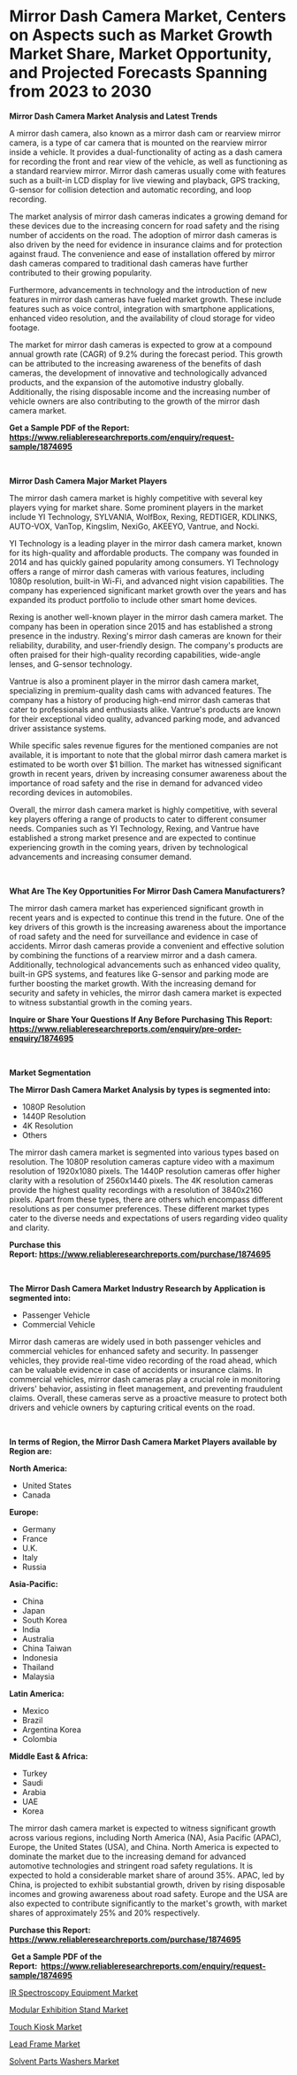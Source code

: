 <p><h1>Mirror Dash Camera Market, Centers on Aspects such as Market Growth Market Share, Market Opportunity, and Projected Forecasts Spanning from 2023 to 2030</h1></p><p><strong>Mirror Dash Camera Market Analysis and Latest Trends</strong></p>
<p><p>A mirror dash camera, also known as a mirror dash cam or rearview mirror camera, is a type of car camera that is mounted on the rearview mirror inside a vehicle. It provides a dual-functionality of acting as a dash camera for recording the front and rear view of the vehicle, as well as functioning as a standard rearview mirror. Mirror dash cameras usually come with features such as a built-in LCD display for live viewing and playback, GPS tracking, G-sensor for collision detection and automatic recording, and loop recording.</p><p>The market analysis of mirror dash cameras indicates a growing demand for these devices due to the increasing concern for road safety and the rising number of accidents on the road. The adoption of mirror dash cameras is also driven by the need for evidence in insurance claims and for protection against fraud. The convenience and ease of installation offered by mirror dash cameras compared to traditional dash cameras have further contributed to their growing popularity.</p><p>Furthermore, advancements in technology and the introduction of new features in mirror dash cameras have fueled market growth. These include features such as voice control, integration with smartphone applications, enhanced video resolution, and the availability of cloud storage for video footage.</p><p>The market for mirror dash cameras is expected to grow at a compound annual growth rate (CAGR) of 9.2% during the forecast period. This growth can be attributed to the increasing awareness of the benefits of dash cameras, the development of innovative and technologically advanced products, and the expansion of the automotive industry globally. Additionally, the rising disposable income and the increasing number of vehicle owners are also contributing to the growth of the mirror dash camera market.</p></p>
<p><strong>Get a Sample PDF of the Report:&nbsp; <a href="https://www.reliableresearchreports.com/enquiry/request-sample/1874695">https://www.reliableresearchreports.com/enquiry/request-sample/1874695</a></strong></p>
<p>&nbsp;</p>
<p><strong>Mirror Dash Camera Major Market Players</strong></p>
<p><p>The mirror dash camera market is highly competitive with several key players vying for market share. Some prominent players in the market include YI Technology, SYLVANIA, WolfBox, Rexing, REDTIGER, KDLINKS, AUTO-VOX, VanTop, Kingslim, NexiGo, AKEEYO, Vantrue, and Nocki.</p><p>YI Technology is a leading player in the mirror dash camera market, known for its high-quality and affordable products. The company was founded in 2014 and has quickly gained popularity among consumers. YI Technology offers a range of mirror dash cameras with various features, including 1080p resolution, built-in Wi-Fi, and advanced night vision capabilities. The company has experienced significant market growth over the years and has expanded its product portfolio to include other smart home devices.</p><p>Rexing is another well-known player in the mirror dash camera market. The company has been in operation since 2015 and has established a strong presence in the industry. Rexing's mirror dash cameras are known for their reliability, durability, and user-friendly design. The company's products are often praised for their high-quality recording capabilities, wide-angle lenses, and G-sensor technology.</p><p>Vantrue is also a prominent player in the mirror dash camera market, specializing in premium-quality dash cams with advanced features. The company has a history of producing high-end mirror dash cameras that cater to professionals and enthusiasts alike. Vantrue's products are known for their exceptional video quality, advanced parking mode, and advanced driver assistance systems.</p><p>While specific sales revenue figures for the mentioned companies are not available, it is important to note that the global mirror dash camera market is estimated to be worth over $1 billion. The market has witnessed significant growth in recent years, driven by increasing consumer awareness about the importance of road safety and the rise in demand for advanced video recording devices in automobiles.</p><p>Overall, the mirror dash camera market is highly competitive, with several key players offering a range of products to cater to different consumer needs. Companies such as YI Technology, Rexing, and Vantrue have established a strong market presence and are expected to continue experiencing growth in the coming years, driven by technological advancements and increasing consumer demand.</p></p>
<p>&nbsp;</p>
<p><strong>What Are The Key Opportunities For Mirror Dash Camera Manufacturers?</strong></p>
<p><p>The mirror dash camera market has experienced significant growth in recent years and is expected to continue this trend in the future. One of the key drivers of this growth is the increasing awareness about the importance of road safety and the need for surveillance and evidence in case of accidents. Mirror dash cameras provide a convenient and effective solution by combining the functions of a rearview mirror and a dash camera. Additionally, technological advancements such as enhanced video quality, built-in GPS systems, and features like G-sensor and parking mode are further boosting the market growth. With the increasing demand for security and safety in vehicles, the mirror dash camera market is expected to witness substantial growth in the coming years.</p></p>
<p><strong>Inquire or Share Your Questions If Any Before Purchasing This Report: <a href="https://www.reliableresearchreports.com/enquiry/pre-order-enquiry/1874695">https://www.reliableresearchreports.com/enquiry/pre-order-enquiry/1874695</a></strong></p>
<p>&nbsp;</p>
<p><strong>Market Segmentation</strong></p>
<p><strong>The Mirror Dash Camera Market Analysis by types is segmented into:</strong></p>
<p><ul><li>1080P Resolution</li><li>1440P Resolution</li><li>4K Resolution</li><li>Others</li></ul></p>
<p><p>The mirror dash camera market is segmented into various types based on resolution. The 1080P resolution cameras capture video with a maximum resolution of 1920x1080 pixels. The 1440P resolution cameras offer higher clarity with a resolution of 2560x1440 pixels. The 4K resolution cameras provide the highest quality recordings with a resolution of 3840x2160 pixels. Apart from these types, there are others which encompass different resolutions as per consumer preferences. These different market types cater to the diverse needs and expectations of users regarding video quality and clarity.</p></p>
<p><strong>Purchase this Report:&nbsp;<a href="https://www.reliableresearchreports.com/purchase/1874695">https://www.reliableresearchreports.com/purchase/1874695</a></strong></p>
<p>&nbsp;</p>
<p><strong>The Mirror Dash Camera Market Industry Research by Application is segmented into:</strong></p>
<p><ul><li>Passenger Vehicle</li><li>Commercial Vehicle</li></ul></p>
<p><p>Mirror dash cameras are widely used in both passenger vehicles and commercial vehicles for enhanced safety and security. In passenger vehicles, they provide real-time video recording of the road ahead, which can be valuable evidence in case of accidents or insurance claims. In commercial vehicles, mirror dash cameras play a crucial role in monitoring drivers' behavior, assisting in fleet management, and preventing fraudulent claims. Overall, these cameras serve as a proactive measure to protect both drivers and vehicle owners by capturing critical events on the road.</p></p>
<p>&nbsp;</p>
<p><strong>In terms of Region, the Mirror Dash Camera Market Players available by Region are:</strong></p>
<p>
    <p> <strong> North America: </strong>
        <ul>
            <li>United States</li>
            <li>Canada</li>
        </ul>
        </p> 
    <p> <strong> Europe: </strong>
        <ul>
            <li>Germany</li>
            <li>France</li>
            <li>U.K.</li>
            <li>Italy</li>
            <li>Russia</li>
        </ul>
        </p> 
    <p> <strong> Asia-Pacific: </strong>
        <ul>
            <li>China</li>
            <li>Japan</li>
            <li>South Korea</li>
            <li>India</li>
            <li>Australia</li>
            <li>China Taiwan</li>
            <li>Indonesia</li>
            <li>Thailand</li>
            <li>Malaysia</li>
        </ul>
        </p> 
    <p> <strong> Latin America: </strong>
        <ul>
            <li>Mexico</li>
            <li>Brazil</li>
            <li>Argentina Korea</li>
            <li>Colombia</li>
        </ul>
        </p> 
    <p> <strong> Middle East & Africa: </strong>
        <ul>
            <li>Turkey</li>
            <li>Saudi</li>
            <li>Arabia</li>
            <li>UAE</li>
            <li>Korea</li>
        </ul>
    </p>
    </p>
<p><p>The mirror dash camera market is expected to witness significant growth across various regions, including North America (NA), Asia Pacific (APAC), Europe, the United States (USA), and China. North America is expected to dominate the market due to the increasing demand for advanced automotive technologies and stringent road safety regulations. It is expected to hold a considerable market share of around 35%. APAC, led by China, is projected to exhibit substantial growth, driven by rising disposable incomes and growing awareness about road safety. Europe and the USA are also expected to contribute significantly to the market's growth, with market shares of approximately 25% and 20% respectively.</p></p>
<p><strong>Purchase this Report: <a href="https://www.reliableresearchreports.com/purchase/1874695">https://www.reliableresearchreports.com/purchase/1874695</a></strong></p>
<p>&nbsp;<strong>Get a Sample PDF of the Report:&nbsp;&nbsp;<a href="https://www.reliableresearchreports.com/enquiry/request-sample/1874695">https://www.reliableresearchreports.com/enquiry/request-sample/1874695</a></strong></p>
<p><strong></strong></p>
<p><p><a href="https://medium.com/@enosstark1905/ir-spectroscopy-equipment-market-analysis-and-sze-forecasted-for-period-from-2023-to-2030-83d1d0d37bd9">IR Spectroscopy Equipment Market</a></p><p><a href="https://www.linkedin.com/pulse/modular-exhibition-stand-market-research-report-unlocks-vjbze/">Modular Exhibition Stand Market</a></p><p><a href="https://www.linkedin.com/pulse/touch-kiosk-market-size-growth-forecast-from-2023-2030-ozdne/">Touch Kiosk Market</a></p><p><a href="https://medium.com/@maxinefeest1904/lead-frame-market-outlook-industry-overview-and-forecast-2023-to-2030-aed74b2513dd">Lead Frame Market</a></p><p><a href="https://www.linkedin.com/pulse/solvent-parts-washers-market-research-report-provides-thorough-h7bge/">Solvent Parts Washers Market</a></p></p>